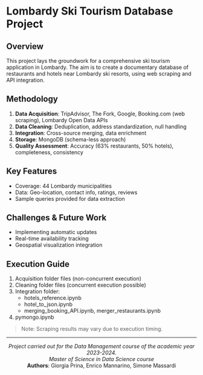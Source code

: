 # Lombardy Ski Tourism Database Project

## Overview
This project lays the groundwork for a comprehensive ski tourism application in Lombardy.
The aim is to create a documentary database of restaurants and hotels near Lombardy ski resorts, using web scraping and API integration.

## Methodology
1. **Data Acquisition**: TripAdvisor, The Fork, Google, Booking.com (web scraping), Lombardy Open Data APIs
2. **Data Cleaning**: Deduplication, address standardization, null handling
3. **Integration**: Cross-source merging, data enrichment
4. **Storage**: MongoDB (schema-less approach)
5. **Quality Assessment**: Accuracy (63% restaurants, 50% hotels), completeness, consistency

## Key Features
- Coverage: 44 Lombardy municipalities
- Data: Geo-location, contact info, ratings, reviews
- Sample queries provided for data extraction

## Challenges & Future Work
- Implementing automatic updates
- Real-time availability tracking
- Geospatial visualization integration

## Execution Guide
1. Acquisition folder files (non-concurrent execution)
2. Cleaning folder files (concurrent execution possible)
3. Integration folder:
   - hotels_reference.ipynb
   - hotel_to_json.ipynb
   - merging_booking_API.ipynb, merger_restaurants.ipynb
4. pymongo.ipynb

> Note: Scraping results may vary due to execution timing.

---

<div align="center">
<i>Project carried out for the Data Management course of the academic year 2023-2024.<br>
Master of Science in Data Science course</i>
</div>

<div align="center">
<b>Authors</b>: Giorgia Prina, Enrico Mannarino, Simone Massardi
</div>
